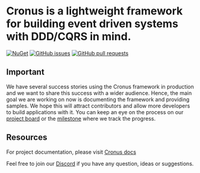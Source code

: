 # Cronus is a lightweight framework for building event driven systems with DDD/CQRS in mind.

[![NuGet](https://img.shields.io/nuget/v/Cronus.svg)](https://www.nuget.org/packages/Cronus)
[![GitHub issues](https://img.shields.io/github/issues/Elders/Cronus/shields.svg)](https://github.com/Elders/Cronus/issues)
[![GitHub pull requests](https://img.shields.io/github/issues-pr/Elders/Cronus.svg)](https://github.com/Elders/Cronus/pulls)

## **Important**

We have several success stories using the Cronus framework in production and we want to share this success with a wider audience. Hence, the main goal we are working on now is documenting the framework and providing samples. We hope this will attract contributors and allow more developers to build applications with it. You can keep an eye on the process on our [project board](https://github.com/orgs/Elders/projects/1) or the [milestone](https://github.com/Elders/Cronus/issues?q=is%3Aissue+milestone%3A%22Docs+and+Samples%22) where we track the progress.

## Resources

For project documentation, please visit [Cronus docs](https://elders-oss.gitbook.io/cronus/)

Feel free to join our [Discord](https://discord.gg/WvM4mTU7CS) if you have any question, ideas or suggestions.
